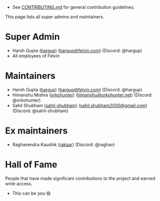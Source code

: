 - See [CONTRIBUTING.md](CONTRIBUTING.md) for general contribution guidelines.

This page lists all super admins and maintainers.

# Super Admin

- Harsh Gupta ([hargup](https://github.com/hargup)) (hargup@felvin.com) (Discord: @hargup)
- All employees of Felvin

# Maintainers

- Harsh Gupta ([hargup](https://github.com/hargup)) (hargup@felvin.com) (Discord: @hargup)
- Himanshu Mishra ([orkohunter](https://github.com/orkohunter)) (himanshu@orkohunter.net) (Discord: @orkohunter)
- Sahil Shubham ([sahil-shubham](https://github.com/sahil-shubham)) (sahil.shubham2000@gmail.com) (Discord: @sahil-shubham)

# Ex maintainers

- Raghavendra Kaushik ([rakaar](https://github.com/rakaar)) (Discord: @raghav)

# Hall of Fame

People that have made significant contributions to the project and earned write access.

- This can be you 😄
